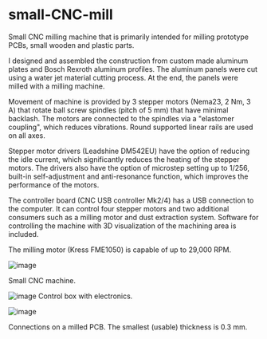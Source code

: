 # small-CNC-mill
Small CNC milling machine that is primarily intended for milling prototype PCBs, small wooden and plastic parts.

I designed and assembled the construction from custom made aluminum plates and Bosch Rexroth aluminum profiles.
The aluminum panels were cut using a water jet material cutting process. At the end, the panels were milled with a milling machine.

Movement of machine is provided by 3 stepper motors (Nema23, 2 Nm, 3 A) that rotate ball screw spindles (pitch of 5 mm) that have minimal backlash. The motors are connected to the spindles via a "elastomer coupling", which reduces vibrations.
Round supported linear rails are used on all axes.

Stepper motor drivers (Leadshine DM542EU) have the option of reducing the idle current, which significantly reduces the heating of the stepper motors. The drivers also have the option of microstep setting up to 1/256, built-in self-adjustment and anti-resonance function, which improves the performance of the motors.

The controller board (CNC USB controller Mk2/4) has a USB connection to the computer. It can control four stepper motors and two additional consumers such as a milling motor and dust extraction system. Software for controlling the machine with 3D visualization of the machining area is included.

The milling motor (Kress FME1050) is capable of up to 29,000 RPM.

![image](https://github.com/msedej96/small-CNC-mill/assets/103876373/7ac739f9-4e57-457b-8dfb-41f03a7dae27)

Small CNC machine.

![image](https://github.com/msedej96/small-CNC-mill/assets/103876373/01b26f56-4213-4e42-b466-b4d8e6018a46)
Control box with electronics.

![image](https://github.com/msedej96/small-CNC-mill/assets/103876373/66dc89d7-11c6-4b6e-aa3a-92822efa6de3)

Connections on a milled PCB. The smallest (usable) thickness is 0.3 mm.
